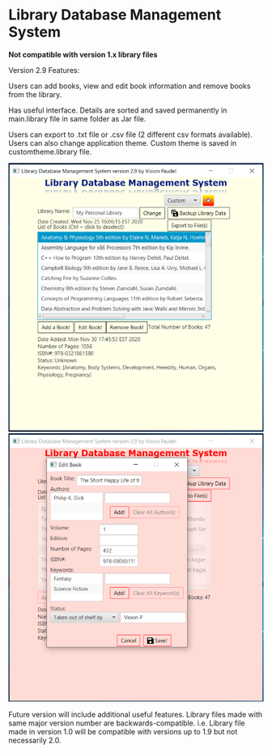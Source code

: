 # Library Database Management System

**Not compatible with version 1.x library files**

Version 2.9 Features:

Users can add books, view and edit book information and remove books from the library.

Has useful interface. Details are sorted and saved permanently in main.library file in same folder as Jar file.

Users can export to .txt file or .csv file (2 different csv formats available). Users can also change application theme. Custom theme is saved in customtheme.library file.

<img src="https://github.com/Vision-Paudel/LibraryDBMS/blob/main/LibraryDBMS_ver2.9a.png" alt="Image could not be displayed">
<img src="https://github.com/Vision-Paudel/LibraryDBMS/blob/main/LibraryDBMS_ver2.9B.png" alt="Image could not be displayed">

Future version will include additional useful features. Library files made with same major version number are backwards-compatible. i.e. Library file made in version 1.0 will be compatible with versions up to 1.9 but not necessarily 2.0.
